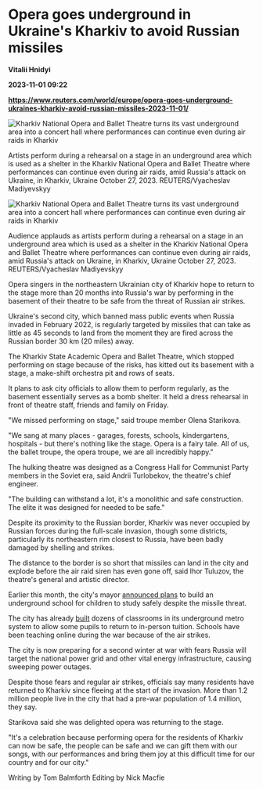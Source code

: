 # Opera goes underground in Ukraine's Kharkiv to avoid Russian missiles
**Vitalii Hnidyi**

**2023-11-01 09:22**

**https://www.reuters.com/world/europe/opera-goes-underground-ukraines-kharkiv-avoid-russian-missiles-2023-11-01/**

![Kharkiv National Opera and Ballet Theatre turns its vast underground area into a concert hall where performances can continue even during air raids in Kharkiv](https://www.reuters.com/resizer/QgcaEMw-PgwefuRY7twppeVHa7c=/1920x0/filters:quality(80)/cloudfront-us-east-2.images.arcpublishing.com/reuters/ICEKT22WCFMEJIQDOWQITJ2HEM.jpg)

Artists perform during a rehearsal on a stage in an underground area which is used as a shelter in the Kharkiv National Opera and Ballet Theatre where performances can continue even during air raids, amid Russia's attack on Ukraine, in Kharkiv, Ukraine October 27, 2023. REUTERS/Vyacheslav Madiyevskyy

![Kharkiv National Opera and Ballet Theatre turns its vast underground area into a concert hall where performances can continue even during air raids in Kharkiv](https://www.reuters.com/resizer/m4LCLKstpsldNpEW1JXf9DEOHyk=/1920x0/filters:quality(80)/cloudfront-us-east-2.images.arcpublishing.com/reuters/B4DY2YX2ZNP53AWWX7Z2H64YZU.jpg)

Audience applauds as artists perform during a rehearsal on a stage in an underground area which is used as a shelter in the Kharkiv National Opera and Ballet Theatre where performances can continue even during air raids, amid Russia's attack on Ukraine, in Kharkiv, Ukraine October 27, 2023. REUTERS/Vyacheslav Madiyevskyy

Opera singers in the northeastern Ukrainian city of Kharkiv hope to return to the stage more than 20 months into Russia's war by performing in the basement of their theatre to be safe from the threat of Russian air strikes.

Ukraine's second city, which banned mass public events when Russia invaded in February 2022, is regularly targeted by missiles that can take as little as 45 seconds to land from the moment they are fired across the Russian border 30 km (20 miles) away.

The Kharkiv State Academic Opera and Ballet Theatre, which stopped performing on stage because of the risks, has kitted out its basement with a stage, a make-shift orchestra pit and rows of seats.

It plans to ask city officials to allow them to perform regularly, as the basement essentially serves as a bomb shelter. It held a dress rehearsal in front of theatre staff, friends and family on Friday.

"We missed performing on stage," said troupe member Olena Starikova.

"We sang at many places - garages, forests, schools, kindergartens, hospitals - but there's nothing like the stage. Opera is a fairy tale. All of us, the ballet troupe, the opera troupe, we are all incredibly happy."

The hulking theatre was designed as a Congress Hall for Communist Party members in the Soviet era, said Andrii Turlobekov, the theatre's chief engineer.

"The building can withstand a lot, it's a monolithic and safe construction. The elite it was designed for needed to be safe."

Despite its proximity to the Russian border, Kharkiv was never occupied by Russian forces during the full-scale invasion, though some districts, particularly its northeastern rim closest to Russia, have been badly damaged by shelling and strikes.

The distance to the border is so short that missiles can land in the city and explode before the air raid siren has even gone off, said Ihor Tuluzov, the theatre's general and artistic director.

Earlier this month, the city's mayor [announced plans](https://www.reuters.com/world/europe/ukraine-build-first-underground-school-kharkiv-official-2023-10-02/) to build an underground school for children to study safely despite the missile threat.

The city has already [built](https://www.reuters.com/world/europe/ukraines-kharkiv-builds-classrooms-underground-protect-students-missiles-2023-08-30/) dozens of classrooms in its underground metro system to allow some pupils to return to in-person tuition. Schools have been teaching online during the war because of the air strikes.

The city is now preparing for a second winter at war with fears Russia will target the national power grid and other vital energy infrastructure, causing sweeping power outages.

Despite those fears and regular air strikes, officials say many residents have returned to Kharkiv since fleeing at the start of the invasion. More than 1.2 million people live in the city that had a pre-war population of 1.4 million, they say.

Starikova said she was delighted opera was returning to the stage.

"It's a celebration because performing opera for the residents of Kharkiv can now be safe, the people can be safe and we can gift them with our songs, with our performances and bring them joy at this difficult time for our country and for our city."

Writing by Tom Balmforth Editing by Nick Macfie